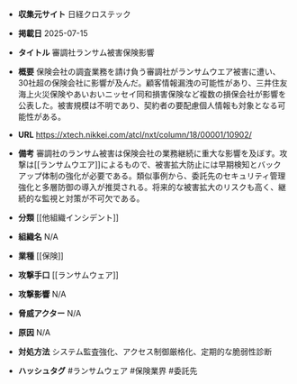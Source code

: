 - **収集元サイト**
日経クロステック

- **掲載日**
2025-07-15

- **タイトル**
審調社ランサム被害保険影響

- **概要**
保険会社の調査業務を請け負う審調社がランサムウエア被害に遭い、30社超の保険会社に影響が及んだ。顧客情報漏洩の可能性があり、三井住友海上火災保険やあいおいニッセイ同和損害保険など複数の損保会社が影響を公表した。被害規模は不明であり、契約者の要配慮個人情報も対象となる可能性がある。

- **URL**
https://xtech.nikkei.com/atcl/nxt/column/18/00001/10902/

- **備考**
審調社のランサム被害は保険会社の業務継続に重大な影響を及ぼす。攻撃は[[ランサムウエア]]によるもので、被害拡大防止には早期検知とバックアップ体制の強化が必要である。類似事例から、委託先のセキュリティ管理強化と多層防御の導入が推奨される。将来的な被害拡大のリスクも高く、継続的な監視と対策が不可欠である。

- **分類**
[[他組織インシデント]]

- **組織名**
N/A

- **業種**
[[保険]]

- **攻撃手口**
[[ランサムウェア]]

- **攻撃影響**
N/A

- **脅威アクター**
N/A

- **原因**
N/A

- **対処方法**
システム監査強化、アクセス制御厳格化、定期的な脆弱性診断

- **ハッシュタグ**
#ランサムウェア #保険業界 #委託先
